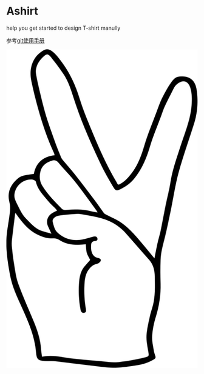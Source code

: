 # Ashirt

help you get started to design T-shirt manully

参考[git使用手册](./how_to_use_git.md)

<img src="./assets/hand-01.svg">